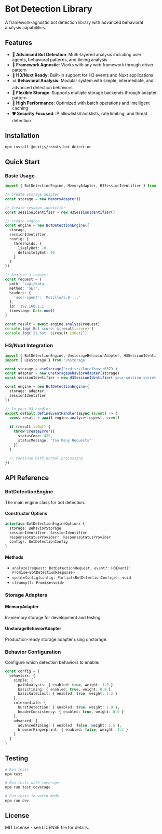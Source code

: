 # Bot Detection Library

A framework-agnostic bot detection library with advanced behavioral analysis capabilities.

## Features

- 🤖 **Advanced Bot Detection**: Multi-layered analysis including user agents, behavioral patterns, and timing analysis
- 🔧 **Framework Agnostic**: Works with any web framework through driver pattern
- 🚀 **H3/Nuxt Ready**: Built-in support for H3 events and Nuxt applications
- 📊 **Behavioral Analysis**: Modular system with simple, intermediate, and advanced detection behaviors
- 💾 **Flexible Storage**: Supports multiple storage backends through adapter pattern
- 🎯 **High Performance**: Optimized with batch operations and intelligent caching
- 🛡️ **Security Focused**: IP allowlists/blocklists, rate limiting, and threat detection

## Installation

```bash
npm install @nuxtjs/robots-bot-detection
```

## Quick Start

### Basic Usage

```typescript
import { BotDetectionEngine, MemoryAdapter, H3SessionIdentifier } from '@nuxtjs/robots-bot-detection'

// Create storage adapter
const storage = new MemoryAdapter()

// Create session identifier
const sessionIdentifier = new H3SessionIdentifier()

// Create engine
const engine = new BotDetectionEngine({
  storage,
  sessionIdentifier,
  config: {
    thresholds: {
      likelyBot: 70,
      definitelyBot: 90
    }
  }
})

// Analyze a request
const request = {
  path: '/api/data',
  method: 'GET',
  headers: {
    'user-agent': 'Mozilla/5.0 ...'
  },
  ip: '192.168.1.1',
  timestamp: Date.now()
}

const result = await engine.analyze(request)
console.log(`Bot score: ${result.score}`)
console.log(`Is bot: ${result.isBot}`)
```

### H3/Nuxt Integration

```typescript
import { BotDetectionEngine, UnstorageBehaviorAdapter, H3SessionIdentifier } from '@nuxtjs/robots-bot-detection'
import { useStorage } from 'unstorage'

const storage = useStorage('redis://localhost:6379')
const adapter = new UnstorageBehaviorAdapter(storage)
const sessionIdentifier = new H3SessionIdentifier('your-session-secret')

const engine = new BotDetectionEngine({
  storage: adapter,
  sessionIdentifier
})

// In your H3 handler
export default defineEventHandler(async (event) => {
  const result = await engine.analyze(request, event)
  
  if (result.isBot) {
    throw createError({
      statusCode: 429,
      statusMessage: 'Too Many Requests'
    })
  }
  
  // Continue with normal processing
})
```

## API Reference

### BotDetectionEngine

The main engine class for bot detection.

#### Constructor Options

```typescript
interface BotDetectionEngineOptions {
  storage: BehaviorStorage
  sessionIdentifier: SessionIdentifier
  responseStatusProvider?: ResponseStatusProvider
  config?: BotDetectionConfig
}
```

#### Methods

- `analyze(request: BotDetectionRequest, event?: H3Event): Promise<BotDetectionResponse>`
- `updateConfig(config: Partial<BotDetectionConfig>): void`
- `cleanup(): Promise<void>`

### Storage Adapters

#### MemoryAdapter
In-memory storage for development and testing.

#### UnstorageBehaviorAdapter
Production-ready storage adapter using unstorage.

### Behavior Configuration

Configure which detection behaviors to enable:

```typescript
const config = {
  behaviors: {
    simple: {
      pathAnalysis: { enabled: true, weight: 1.0 },
      basicTiming: { enabled: true, weight: 0.8 },
      basicRateLimit: { enabled: true, weight: 1.2 }
    },
    intermediate: {
      burstDetection: { enabled: true, weight: 1.0 },
      headerConsistency: { enabled: true, weight: 0.9 }
    },
    advanced: {
      advancedTiming: { enabled: false, weight: 1.5 },
      browserFingerprint: { enabled: false, weight: 1.3 }
    }
  }
}
```

## Testing

```bash
# Run tests
npm test

# Run tests with coverage
npm run test:coverage

# Run tests in watch mode
npm run dev
```

## License

MIT License - see LICENSE file for details.